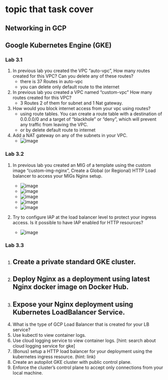 # topic that task cover
## Networking in GCP
## Google Kubernetes Engine (GKE)


### Lab 3.1
1. In previous lab you created the VPC “auto-vpc”, How many routes created for this VPC? Can you delete any of these routes?
   - there is 37 Routes in auto-vpc 
   - you can delete only default route to the internet
3. In previous lab you created a VPC named “custom-vpc” How many routes created for this VPC?
   - 3 Routes 2 of them for subnet and 1 Nat gateway.
5. How would you block internet access from your vpc using routes?
   - using route tables. You can create a route table with a destination of 0.0.0.0/0 and a target of “blackhole” or “deny”, which will prevent any traffic from leaving the VPC.
   - or by delete default route to internet 
7. Add a NAT gateway on any of the subnets in your VPC.
   - ![image](https://user-images.githubusercontent.com/28235504/213449178-39ec1d6a-cf38-4b2a-91f8-76b143b72849.png)

### Lab 3.2
1. In previous lab you created an MIG of a template using the custom image “custom-img-nginx”, Create a Global (or Regional) HTTP Load balancer to access your MIGs Nginx setup.
   - ![image](https://user-images.githubusercontent.com/28235504/213479392-50ee8183-a97a-432b-aab9-80583b2f1a5a.png)
   - ![image](https://user-images.githubusercontent.com/28235504/213484914-dd290ce8-52fb-47e7-a092-606860785117.png)
   - ![image](https://user-images.githubusercontent.com/28235504/213485206-95b04a43-5145-459c-88d3-6c59d1180166.png)
   - ![image](https://user-images.githubusercontent.com/28235504/213487503-56a5a15e-49d9-4a7b-b0fc-887aca3c043d.png)
   - ![image](https://user-images.githubusercontent.com/28235504/213488341-49a0c797-e7f4-40c1-88ce-d90571fd2008.png)

3. Try to configure IAP at the load balancer level to protect your ingress access. Is it possible to have IAP enabled for HTTP resources?
   - ![image](https://user-images.githubusercontent.com/28235504/213483418-cd9402eb-35ce-4f72-b51f-3c96a80a1537.png)

 


### Lab 3.3
1. Create a private standard GKE cluster.
   - 
3. Deploy Nginx as a deployment using latest Nginx docker image on Docker Hub.
   - 
5. Expose your Nginx deployment using Kubernetes LoadBalancer Service.
   - 
7. What is the type of GCP Load Balancer that is created for your LB service?
8. Use kubectl to view container logs.
9. Use cloud logging service to view container logs. [hint: search about cloud logging service for gke]
10. (Bonus) setup a HTTP load balancer for your deployment using the kubernetes ingress resource. (hint: link)
11. Create an autopilot GKE cluster with public control plane.
12. Enforce the cluster’s control plane to accept only connections from your local machine.

